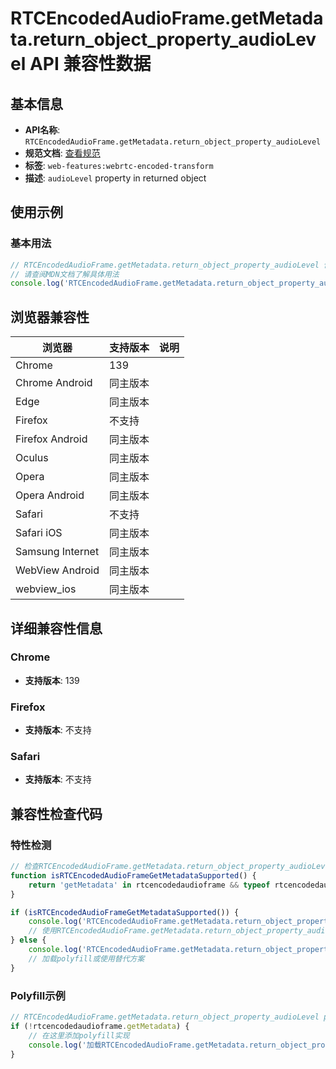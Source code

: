 # RTCEncodedAudioFrame.getMetadata.return_object_property_audioLevel API 兼容性数据

## 基本信息

- **API名称**: `RTCEncodedAudioFrame.getMetadata.return_object_property_audioLevel`
- **规范文档**: [查看规范](https://w3c.github.io/webrtc-encoded-transform/#dom-rtcencodedaudioframemetadata-audiolevel)
- **标签**: `web-features:webrtc-encoded-transform`
- **描述**: `audioLevel` property in returned object

## 使用示例

### 基本用法

```javascript
// RTCEncodedAudioFrame.getMetadata.return_object_property_audioLevel 使用示例
// 请查阅MDN文档了解具体用法
console.log('RTCEncodedAudioFrame.getMetadata.return_object_property_audioLevel API');
```

## 浏览器兼容性

| 浏览器 | 支持版本 | 说明 |
|--------|----------|------|
| Chrome | 139 |  |
| Chrome Android | 同主版本 |  |
| Edge | 同主版本 |  |
| Firefox | 不支持 |  |
| Firefox Android | 同主版本 |  |
| Oculus | 同主版本 |  |
| Opera | 同主版本 |  |
| Opera Android | 同主版本 |  |
| Safari | 不支持 |  |
| Safari iOS | 同主版本 |  |
| Samsung Internet | 同主版本 |  |
| WebView Android | 同主版本 |  |
| webview_ios | 同主版本 |  |

## 详细兼容性信息

### Chrome

- **支持版本**: 139

### Firefox

- **支持版本**: 不支持

### Safari

- **支持版本**: 不支持

## 兼容性检查代码

### 特性检测

```javascript
// 检查RTCEncodedAudioFrame.getMetadata.return_object_property_audioLevel是否支持
function isRTCEncodedAudioFrameGetMetadataSupported() {
    return 'getMetadata' in rtcencodedaudioframe && typeof rtcencodedaudioframe.getMetadata === 'function';
}

if (isRTCEncodedAudioFrameGetMetadataSupported()) {
    console.log('RTCEncodedAudioFrame.getMetadata.return_object_property_audioLevel 支持');
    // 使用RTCEncodedAudioFrame.getMetadata.return_object_property_audioLevel
} else {
    console.log('RTCEncodedAudioFrame.getMetadata.return_object_property_audioLevel 不支持，需要polyfill');
    // 加载polyfill或使用替代方案
}
```

### Polyfill示例

```javascript
// RTCEncodedAudioFrame.getMetadata.return_object_property_audioLevel polyfill
if (!rtcencodedaudioframe.getMetadata) {
    // 在这里添加polyfill实现
    console.log('加载RTCEncodedAudioFrame.getMetadata.return_object_property_audioLevel polyfill');
}
```

